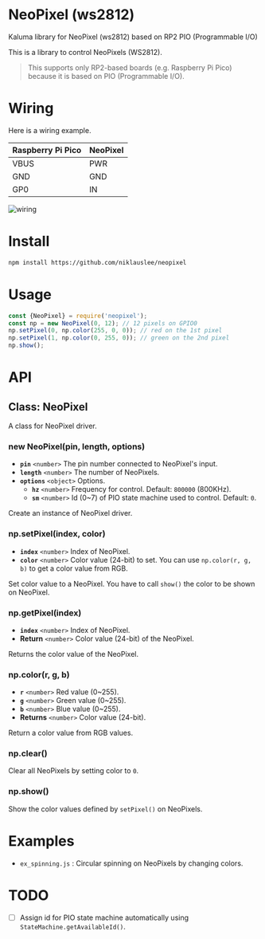 # NeoPixel (ws2812)

Kaluma library for NeoPixel (ws2812) based on RP2 PIO (Programmable I/O)

This is a library to control NeoPixels (WS2812).

> This supports only RP2-based boards (e.g. Raspberry Pi Pico) because it is based on PIO (Programmable I/O).

# Wiring

Here is a wiring example.

| Raspberry Pi Pico | NeoPixel |
| ----------------- | -------- |
| VBUS              | PWR      |
| GND               | GND      |
| GP0               | IN       |

![wiring](https://github.com/niklauslee/neopixel/blob/main/images/wiring.png?raw=true)

# Install

```sh
npm install https://github.com/niklauslee/neopixel
```

# Usage

```js
const {NeoPixel} = require('neopixel');
const np = new NeoPixel(0, 12); // 12 pixels on GPIO0
np.setPixel(0, np.color(255, 0, 0)); // red on the 1st pixel
np.setPixel(1, np.color(0, 255, 0)); // green on the 2nd pixel
np.show();
```

# API
 
## Class: NeoPixel
 
A class for NeoPixel driver.
 
### new NeoPixel(pin, length, options)

- **`pin`** `<number>` The pin number connected to NeoPixel's input.
- **`length`** `<number>` The number of NeoPixels.
- **`options`** `<object>` Options.
  - **`hz`** `<number>` Frequency for control. Default: `800000` (800KHz).
  - **`sm`** `<number>` Id (0~7) of PIO state machine used to control. Default: `0`.

Create an instance of NeoPixel driver.
 
### np.setPixel(index, color)

- **`index`** `<number>` Index of NeoPixel.
- **`color`** `<number>` Color value (24-bit) to set. You can use `np.color(r, g, b)` to get a color value from RGB.

Set color value to a NeoPixel. You have to call `show()` the color to be shown on NeoPixel.

### np.getPixel(index)

- **`index`** `<number>` Index of NeoPixel.
- **Return** `<number>` Color value (24-bit) of the NeoPixel.

Returns the color value of the NeoPixel.

### np.color(r, g, b)

- **`r`** `<number>` Red value (0~255).
- **`g`** `<number>` Green value (0~255).
- **`b`** `<number>` Blue value (0~255).
- **Returns** `<number>` Color value (24-bit).

Return a color value from RGB values.

### np.clear()

Clear all NeoPixels by setting color to `0`.

### np.show()

Show the color values defined by `setPixel()` on NeoPixels.

# Examples

- `ex_spinning.js` : Circular spinning on NeoPixels by changing colors.

# TODO

- [ ] Assign id for PIO state machine automatically using `StateMachine.getAvailableId()`.
